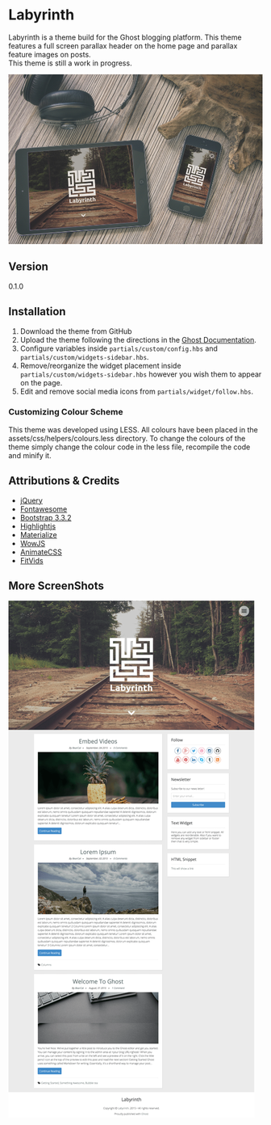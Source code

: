 # Labyrinth
Labyrinth is a theme build for the Ghost blogging platform. This theme features a full screen parallax header on the home page and parallax feature images on posts.  
This theme is still a work in progress.

![Labyrinth Mockup Home](https://raw.githubusercontent.com/JMcAmmond/Labyrinth/master/assets/img/mockup.jpg)


## Version
0.1.0


## Installation

1. Download the theme from GitHub
2. Upload the theme following the directions in the [Ghost Documentation](http://docs.ghost.org/usage/settings/).
3. Configure variables inside `partials/custom/config.hbs` and `partials/custom/widgets-sidebar.hbs`.
4. Remove/reorganize the widget placement inside `partials/custom/widgets-sidebar.hbs` however you wish them to appear on the page.
5. Edit and remove social media icons from `partials/widget/follow.hbs`.


### Customizing Colour Scheme
This theme was developed using LESS. All colours have been placed in the assets/css/helpers/colours.less directory. To change the colours of the theme simply change the colour code in the less file, recompile the code and minify it.
 
 
## Attributions & Credits

* [jQuery](https://jquery.com/)
* [Fontawesome](http://fontawesome.io)
* [Bootstrap 3.3.2](http://getbootstrap.com)
* [Highlightjs](https://highlightjs.org/)
* [Materialize](http://materializecss.com/)
* [WowJS](http://mynameismatthieu.com/WOW/)
* [AnimateCSS](https://daneden.github.io/animate.css/)
* [FitVids](http://fitvidsjs.com/)

## More ScreenShots
![Labyrinth Mockup Full View](https://raw.githubusercontent.com/JMcAmmond/Labyrinth/master/assets/img/fullview.png)